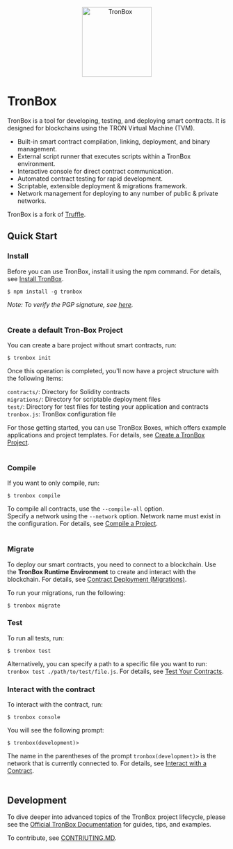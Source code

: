 <p align="center">
  <a href="https://tronbox.io/" title="TronBox Website">
    <img alt="TronBox" src="https://raw.githubusercontent.com/tronprotocol/tronbox/master/assets/TronBox-logo.png" width="160"/>
  </a>
</p>

# TronBox

TronBox is a tool for developing, testing, and deploying smart contracts. It is designed for blockchains using the TRON Virtual Machine (TVM).

* Built-in smart contract compilation, linking, deployment, and binary management.
* External script runner that executes scripts within a TronBox environment.
* Interactive console for direct contract communication.
* Automated contract testing for rapid development.
* Scriptable, extensible deployment & migrations framework.
* Network management for deploying to any number of public & private networks.

TronBox is a fork of [Truffle](https://www.trufflesuite.com/truffle).

## Quick Start
### Install<br>
Before you can use TronBox, install it using the npm command. For details, see [Install TronBox](https://developers.tron.network/reference/install).
```
$ npm install -g tronbox
```
_Note: To verify the PGP signature, see [here](https://github.com/tronprotocol/tronbox/blob/master/FURTHER_INFO.md#verifying-the-pgp-signature)._<br>
<br>
### Create a default Tron-Box Project
You can create a bare project without smart contracts, run:
```
$ tronbox init
```
Once this operation is completed, you'll now have a project structure with the following items:

`contracts/`: Directory for Solidity contracts<br>
`migrations/`: Directory for scriptable deployment files<br>
`test/`: Directory for test files for testing your application and contracts<br>
`tronbox.js`: TronBox configuration file<br>

For those getting started, you can use TronBox Boxes, which offers example applications and project templates. For details, see [Create a TronBox Project](https://developers.tron.network/reference/create-a-tronbox-project).<br>
<br>
### Compile
If you want to only compile, run:
```
$ tronbox compile
```
To compile all contracts, use the ```--compile-all``` option.<br>
Specify a network using the ```--network``` option. Network name must exist in the configuration. For details, see [Compile a Project](https://developers.tron.network/reference/compile-a-contract).<br>
<br>
### Migrate
To deploy our smart contracts, you need to connect to a blockchain. Use the **TronBox Runtime Environment** to create and interact with the blockchain. For details, see [Contract Deployment (Migrations)](https://developers.tron.network/reference/contract-deploymentmigrations).<br>

To run your migrations, run the following:
```
$ tronbox migrate
```

### Test
To run all tests, run:
```
$ tronbox test
```
Alternatively, you can specify a path to a specific file you want to run: `tronbox test ./path/to/test/file.js`. For details, see [Test Your Contracts](https://developers.tron.network/reference/test-your-contracts).
<br>
### Interact with the contract<br>
To interact with the contract, run:
```
$ tronbox console
```
You will see the following prompt:
```
$ tronbox(development)>
```
The name in the parentheses of the prompt `tronbox(development)>` is the network that is currently connected to. For details, see [Interact with a Contract](https://developers.tron.network/reference/interact-with-a-contract).<br>
<br>
## Development
To dive deeper into advanced topics of the TronBox project lifecycle, please see the [Official TronBox Documentation](https://developers.tron.network/reference/what-is-tronbox) for guides, tips, and examples.

To contribute, see [CONTRIUTING.MD](https://github.com/tronprotocol/tronbox/blob/master/CONTRIBUTING.md).


